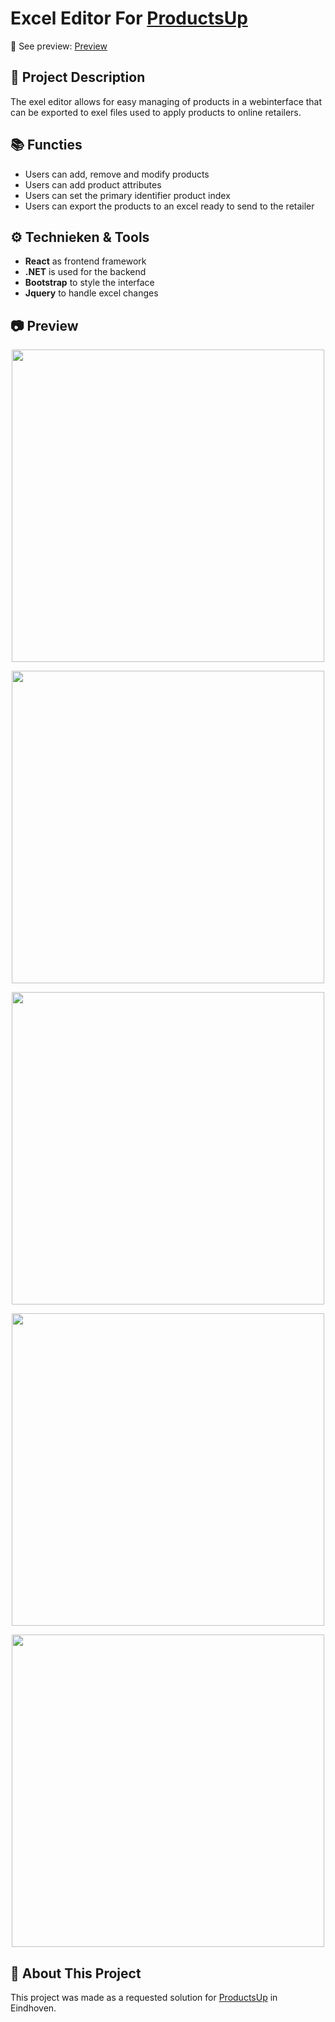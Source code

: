 # Excel Editor For [ProductsUp](#star2-about-this-project)
:link: See preview: [Preview](#camera-preview)

## :brain: Project Description
The exel editor allows for easy managing of products in a webinterface that can be exported to exel files used to apply products to online retailers.

## :books: Functies
- Users can add, remove and modify products
- Users can add product attributes
- Users can set the primary identifier product index
- Users can export the products to an excel ready to send to the retailer

## :gear: Technieken & Tools
- **React** as frontend framework
- **.NET** is used for the backend
- **Bootstrap** to style the interface
- **Jquery** to handle excel changes

## :camera: Preview
<p align="center">
  <img width="500" src="https://github.com/user-attachments/assets/3b8c908d-efba-4c12-9272-97a5f3299af6">
</p>
<p align="center">
  <img width="500" src="https://github.com/user-attachments/assets/756789f1-078b-460d-b3bc-d264109d8466">
</p>
<p align="center">
  <img width="500" src="https://github.com/user-attachments/assets/a194ac82-e760-4e39-a905-c685892326c1">
</p>
<p align="center">
  <img width="500" src="https://github.com/user-attachments/assets/c2b70273-e02b-4dc3-b361-3d868df4997c">
</p>
<p align="center">
  <img width="500" src="https://github.com/user-attachments/assets/8e452848-06f8-4e85-9f9c-80ffe81a432d">
</p>

## :star2: About This Project
This project was made as a requested solution for [ProductsUp](https://www.productsup.com/) in Eindhoven.
